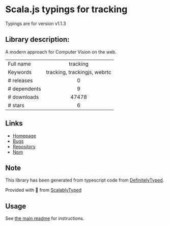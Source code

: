 
# Scala.js typings for tracking

Typings are for version v1.1.3

## Library description:
A modern approach for Computer Vision on the web.

|                    |                 |
| ------------------ | :-------------: |
| Full name          | tracking |
| Keywords           | tracking, trackingjs, webrtc |
| # releases         | 0 |
| # dependents       | 9 |
| # downloads        | 47478 |
| # stars            | 6 |

## Links
- [Homepage](http://trackingjs.com)
- [Bugs](https://github.com/eduardolundgren/tracking.js/issues)
- [Repository](https://github.com/eduardolundgren/tracking.js)
- [Npm](https://www.npmjs.com/package/tracking)
    


## Note
This library has been generated from typescript code from [DefinitelyTyped](https://definitelytyped.org).

Provided with :purple_heart: from [ScalablyTyped](https://github.com/oyvindberg/ScalablyTyped)

## Usage
See [the main readme](../../readme.md) for instructions.


